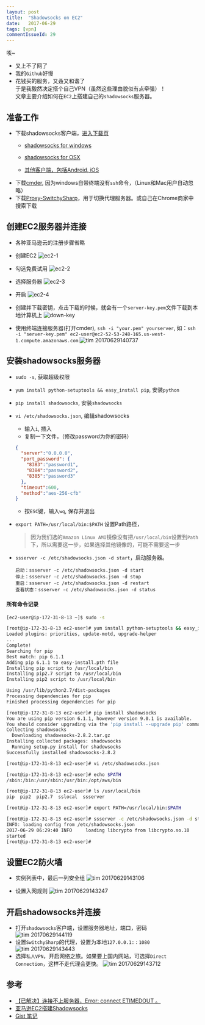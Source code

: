```yaml
---
layout: post
title:  "Shadowsocks on EC2"
date:   2017-06-29
tags: [vpn]
commentIssueId: 29
---
```


咳~
* 又上不了网了
* 我的`Github`好慢
* 花钱买的服务，又叒又和谐了<br>
于是我毅然决定搭个自己VPN（虽然这些理由貌似有点牵强）！<br>
文章主要介绍如何在`EC2`上搭建自己的`shadowsocks`服务器。


## 准备工作
* 下载shadowsocks客户端，[进入下载页](https://github.com/shadowsocks/shadowsocks/wiki/Shadowsocks-%E4%BD%BF%E7%94%A8%E8%AF%B4%E6%98%8E)
  * [shadowsocks for windows](https://github.com/shadowsocks/shadowsocks-windows/releases)
  * [shadowsocks for OSX](https://github.com/shadowsocks/shadowsocks-iOS/releases)

  * [其他客户端，包括Android, iOS](https://github.com/shadowsocks/shadowsocks/wiki/Shadowsocks-%E4%BD%BF%E7%94%A8%E8%AF%B4%E6%98%8E)
* 下载[cmder](http://cmder.net/), 因为windows自带终端没有`ssh`命令，（Linux和Mac用户自动忽略）
* 下载[Proxy-SwitchySharp](http://pan.baidu.com/s/1c6d8ho)，用于切换代理服务器。或自己在Chrome商家中搜索下载

## 创建EC2服务器并连接
* 各种亚马逊云的注册步骤省略
* 创建EC2
  ![ec2-1](https://user-images.githubusercontent.com/7157346/27674521-bf21a236-5cd8-11e7-8665-44ae6bc9c025.png)

* 勾选免费试用
  ![ec2-2](https://user-images.githubusercontent.com/7157346/27674522-c00f7808-5cd8-11e7-80ce-9f3cabfc3370.png)

* 选择服务器
  ![ec2-3](https://user-images.githubusercontent.com/7157346/27674525-c156939a-5cd8-11e7-83d3-3e0e91354283.png)

* 开启
  ![ec2-4](https://user-images.githubusercontent.com/7157346/27674529-c27a034c-5cd8-11e7-9256-02ccb6a5f825.png)
* 创建并下载密钥，点击下载的时候，就会有一个`server-key.pem`文件下载到本地计算机上
  ![down-key](https://user-images.githubusercontent.com/7157346/27674565-e2a944de-5cd8-11e7-90f1-55a505b2b7a0.png)
* 使用终端连接服务器(打开cmder), `ssh -i "your.pem" yourserver`, 如：`ssh -i "server-key.pem" ec2-user@ec2-52-53-248-165.us-west-1.compute.amazonaws.com`
  ![tim 20170629140737](https://user-images.githubusercontent.com/7157346/27674582-f0eb7080-5cd8-11e7-8b48-4cb02ec4e82c.png)

## 安装shadowsocks服务器
* `sudo -s`, 获取超级权限
* `yum install python-setuptools && easy_install pip`, 安装`python`
* `pip install shadowsocks`, 安装`shadowsocks`
* `vi /etc/shadowsocks.json`, 编辑shadowsocks
  * 输入`i`, 插入
  * 复制一下文件，（修改password为你的密码）
  ```json
  {
    "server":"0.0.0.0",
    "port_password": {
      "8383":"password1",
      "8384":"password2",
      "8385":"password3"
    },
    "timeout":600,
    "method":"aes-256-cfb"
  }
  ```
  * 按`ESC`键，输入`wq`, 保存并退出
* `export PATH=/usr/local/bin:$PATH` 设置Path路径，
  > 因为我们选的`Amazon Linux AMI`镜像没有把`/usr/local/bin`设置到`Path`下，所以需要这一步，如果选择其他镜像的，可能不需要这一步

* `ssserver -c /etc/shadowsocks.json -d start`，启动服务器。

  ```
  启动：ssserver -c /etc/shadowsocks.json -d start
  停止：ssserver -c /etc/shadowsocks.json -d stop
  重启：ssserver -c /etc/shadowsocks.json -d restart
  查看状态：ssserver -c /etc/shadowsocks.json -d status
  ```

#### 所有命令记录
```sh
[ec2-user@ip-172-31-8-13 ~]$ sudo -s

[root@ip-172-31-8-13 ec2-user]# yum install python-setuptools && easy_install pip
Loaded plugins: priorities, update-motd, upgrade-helper
...
Complete!
Searching for pip
Best match: pip 6.1.1
Adding pip 6.1.1 to easy-install.pth file
Installing pip script to /usr/local/bin
Installing pip2.7 script to /usr/local/bin
Installing pip2 script to /usr/local/bin

Using /usr/lib/python2.7/dist-packages
Processing dependencies for pip
Finished processing dependencies for pip

[root@ip-172-31-8-13 ec2-user]# pip install shadowsocks
You are using pip version 6.1.1, however version 9.0.1 is available.
You should consider upgrading via the 'pip install --upgrade pip' command.
Collecting shadowsocks
  Downloading shadowsocks-2.8.2.tar.gz
Installing collected packages: shadowsocks
  Running setup.py install for shadowsocks
Successfully installed shadowsocks-2.8.2

[root@ip-172-31-8-13 ec2-user]# vi /etc/shadowsocks.json

[root@ip-172-31-8-13 ec2-user]# echo $PATH
/sbin:/bin:/usr/sbin:/usr/bin:/opt/aws/bin

[root@ip-172-31-8-13 ec2-user]# ls /usr/local/bin
pip  pip2  pip2.7  sslocal  ssserver

[root@ip-172-31-8-13 ec2-user]# export PATH=/usr/local/bin:$PATH

[root@ip-172-31-8-13 ec2-user]# ssserver -c /etc/shadowsocks.json -d start
INFO: loading config from /etc/shadowsocks.json
2017-06-29 06:29:40 INFO     loading libcrypto from libcrypto.so.10
started
[root@ip-172-31-8-13 ec2-user]#
```

## 设置EC2防火墙
* 实例列表中，最后一列安全组
  ![tim 20170629143106](https://user-images.githubusercontent.com/7157346/27674712-64af1a80-5cd9-11e7-8fa8-f271d667298e.png)

* 设置入网规则
  ![tim 20170629143247](https://user-images.githubusercontent.com/7157346/27674713-656c4880-5cd9-11e7-8788-babdfa2afb9e.png)


## 开启shadowsocks并连接
* 打开`shadowsocks`客户端，设置服务器地址，端口，密码
  ![tim 20170629144119](https://user-images.githubusercontent.com/7157346/27674725-79b35f54-5cd9-11e7-9cb3-63662cf32047.png)
* 设置`SwitchySharp`的代理，设置为本地`127.0.0.1:：1080`
  ![tim 20170629143443](https://user-images.githubusercontent.com/7157346/27674779-c02d61c8-5cd9-11e7-9509-8ca700e9a7ab.png)
* 选择`私人VPN`，开启网络之旅。如果要上国内网站，可选择`Direct Connection`，这样不走代理会更快。
  ![tim 20170629143712](https://user-images.githubusercontent.com/7157346/27674787-c8aa8998-5cd9-11e7-99f5-3d0c4cb7d78a.png)


## 参考
* [【已解决】连接不上服务器，Error: connect ETIMEDOUT 。](
https://github.com/shadowsocks/shadowsocks/issues/133)
* [亚马逊EC2搭建Shadowsocks](http://www.jianshu.com/p/640417385175)
* [Gist 笔记](https://gist.github.com/zhoukekestar/3d58eee766f750a3c059366308d6ec08)
